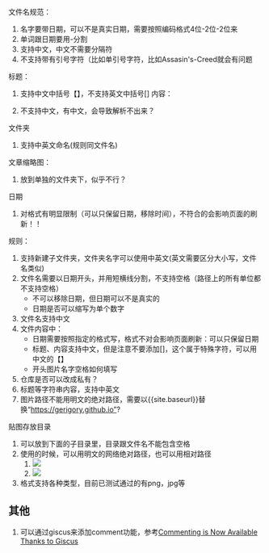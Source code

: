 文件名规范：

1. 名字要带日期，可以不是真实日期，需要按照编码格式4位-2位-2位来
2. 单词跟日期要用-分割
3. 支持中文，中文不需要分隔符
4. 不支持带有引号字符（比如单引号字符，比如Assasin's-Creed就会有问题

标题：
1. 支持中文中括号【】，不支持英文中括号[]
内容：

1. 不支持中文，有中文，会导致解析不出来？

文件夹

1. 支持中英文命名(规则同文件名)

文章缩略图：

1. 放到单独的文件夹下，似乎不行？

日期

1. 对格式有明显限制（可以只保留日期，移除时间），不符合的会影响页面的刷新！！

规则：

1. 支持新建子文件夹，文件夹名字可以使用中英文(英文需要区分大小写，文件名类似)
2. 文件名需要以日期开头，并用短横线分割，不支持空格（路径上的所有单位都不支持空格）
   - 不可以移除日期，但日期可以不是真实的
   - 日期是否可以缩写为单个数字
3. 文件名支持中文
4. 文件内容中：
   - 日期需要按照指定的格式写，格式不对会影响页面刷新：可以只保留日期
   - 标题、内容支持中文，但是注意不要添加[]，这个属于特殊字符，可以用中文的【】
   - 开头图片名字空格如何填写
5. 仓库是否可以改成私有？
6. 标题等字符串内容，支持中英文
7. 图片路径不能用明文的绝对路径，需要以{{site.baseurl}}替换“https://gerigory.github.io”?

贴图存放目录

1. 可以放到下面的子目录里，目录跟文件名不能包含空格
2. 使用的时候，可以用明文的网络绝对路径，也可以用相对路径
   1. ![]({{site.baseurl}}/assets/img/Dithering-avoids-banding/1.png)
   2. ![](https://gerigory.github.io/assets/img/Dithering-avoids-banding/1.png)
3. 格式支持各种类型，目前已测试通过的有png，jpg等

## 其他

1. 可以通过giscus来添加comment功能，参考[Commenting is Now Available Thanks to Giscus](https://www.patrickthurmond.com/blog/2023/12/11/commenting-is-available-now-thanks-to-giscus/)
